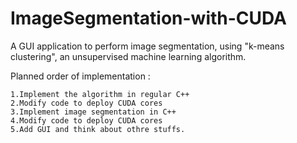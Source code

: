 # ImageSegmentation-with-CUDA
A GUI application to perform image segmentation, using "k-means clustering", an unsupervised machine learning algorithm.

Planned order of implementation :

    1.Implement the algorithm in regular C++
    2.Modify code to deploy CUDA cores
    3.Implement image segmentation in C++
    4.Modify code to deploy CUDA cores 
    5.Add GUI and think about othre stuffs. 

